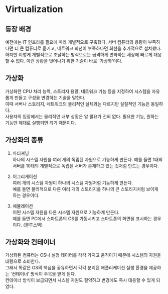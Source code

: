 # Virtualization

## 등장 배경
예전에는 IT 인프라를 필요에 따라 개별적으로 구축했다. 서버 컴퓨터의 용량이 부족하다면 더 큰 컴퓨터로 옮기고, 네트워크 회선이 부족하다면 회선을 추가적으로 설치했다. 하지만 이렇게 개별적으로 조달하는 방식으로는 급격하게 변화하는 세상에 빠르게 대응할 수 없다. 이런 상황을 벗어나기 위한 기술이 바로 '가상화'이다.


## 가상화

가상화란 CPU 처리 능력, 스토리지 용량, 네트워크 기능 등을 지정하여 시스템을 자유롭게 만들고 구성을 변경하는 기술을 말한다.  
이때 서버나 스토리지, 네트워크의 물리적인 실체와는 다르지만 실질적인 기능은 동일하다.  
사용자의 입장에서는 물리적인 내부 상황은 알 필요가 전혀 없다. 필요한 기능, 원하는 기능만 제대로 실행되면 되기 때문이다.

## 가상화의 종류

1. 파티셔닝  
하나의 시스템 자원을 여러 개의 독립된 자원으로 기능하게 만든다.
예를 들면 1대의 서버를 10대의 개별적으로 독립된 서버가 존재하고 있는 것처럼 만드는 경우이다.  


2. 어그리게이션  
여러 개의 시스템 자원이 하나의 시스템 자원처럼 기능하게 만든다.  
예를 들면 물리적으로 다른 여러 개의 스토리지를 하나의 큰 스토리지처럼 보이게 하는 경우이다.


3. 에뮬레이션  
어떤 시스템 자원을 다른 시스템 자원으로 기능하게 만든다.  
예를 들면 PC에서 스마트폰의 OS를 가동시키고 스마트폰의 화면을 표시하는 경우이다. (블루스택)

## 가상화와 컨테이너
가상화된 컴퓨터는 OS나 설정 데이터를 각각 가지고 움직이기 때문에 시스템의 자원을 대량으로 소비한다.  
그래서 똑같은 OS의 핵심을 공유하면서 각각 분리된 애플리케이션 실행 환경을 제공하는 '컨테이너' 방식이 주목을 받게 된다.  
컨테이너 방식이 보급되면서 시스템 자원도 절약하고 변경에도 즉시 대응할 수 있게 되었다.